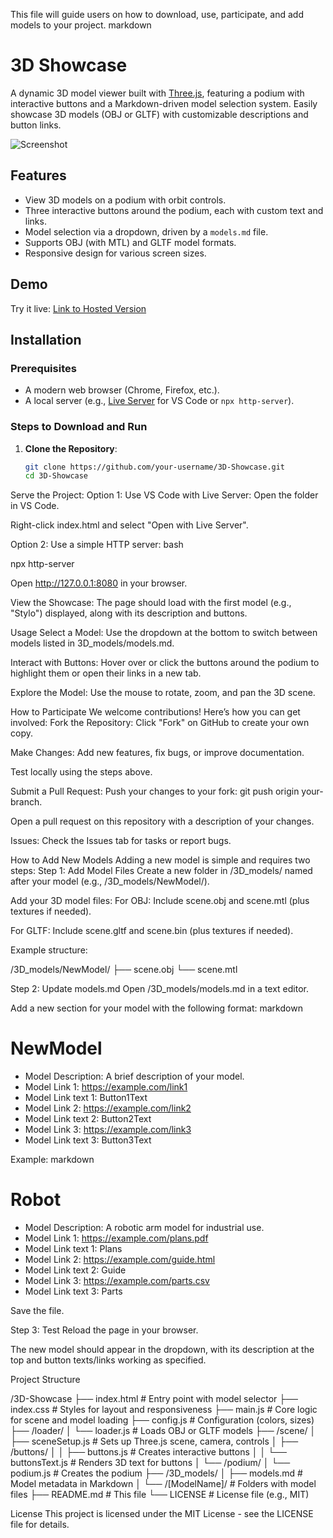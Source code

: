 This file will guide users on how to download, use, participate, and add models to your project.
markdown

# 3D Showcase

A dynamic 3D model viewer built with [Three.js](https://threejs.org/), featuring a podium with interactive buttons and a Markdown-driven model selection system. Easily showcase 3D models (OBJ or GLTF) with customizable descriptions and button links.

![Screenshot](https://via.placeholder.com/800x400.png?text=3D+Showcase+Screenshot) <!-- Replace with an actual screenshot URL -->

## Features
- View 3D models on a podium with orbit controls.
- Three interactive buttons around the podium, each with custom text and links.
- Model selection via a dropdown, driven by a `models.md` file.
- Supports OBJ (with MTL) and GLTF model formats.
- Responsive design for various screen sizes.

## Demo
Try it live: [Link to Hosted Version](#) <!-- Replace with your hosted URL, e.g., GitHub Pages -->

## Installation

### Prerequisites
- A modern web browser (Chrome, Firefox, etc.).
- A local server (e.g., [Live Server](https://marketplace.visualstudio.com/items?itemName=ritwickdey.LiveServer) for VS Code or `npx http-server`).

### Steps to Download and Run
1. **Clone the Repository**:
   ```bash
   git clone https://github.com/your-username/3D-Showcase.git
   cd 3D-Showcase

Serve the Project:
Option 1: Use VS Code with Live Server:
Open the folder in VS Code.

Right-click index.html and select "Open with Live Server".

Option 2: Use a simple HTTP server:
bash

npx http-server

Open http://127.0.0.1:8080 in your browser.

View the Showcase:
The page should load with the first model (e.g., "Stylo") displayed, along with its description and buttons.

Usage
Select a Model: Use the dropdown at the bottom to switch between models listed in 3D_models/models.md.

Interact with Buttons: Hover over or click the buttons around the podium to highlight them or open their links in a new tab.

Explore the Model: Use the mouse to rotate, zoom, and pan the 3D scene.

How to Participate
We welcome contributions! Here’s how you can get involved:
Fork the Repository:
Click "Fork" on GitHub to create your own copy.

Make Changes:
Add new features, fix bugs, or improve documentation.

Test locally using the steps above.

Submit a Pull Request:
Push your changes to your fork: git push origin your-branch.

Open a pull request on this repository with a description of your changes.

Issues:
Check the Issues tab for tasks or report bugs.

How to Add New Models
Adding a new model is simple and requires two steps:
Step 1: Add Model Files
Create a new folder in /3D_models/ named after your model (e.g., /3D_models/NewModel/).

Add your 3D model files:
For OBJ: Include scene.obj and scene.mtl (plus textures if needed).

For GLTF: Include scene.gltf and scene.bin (plus textures if needed).

Example structure:

/3D_models/NewModel/
├── scene.obj
└── scene.mtl

Step 2: Update models.md
Open /3D_models/models.md in a text editor.

Add a new section for your model with the following format:
markdown

# NewModel
- Model Description: A brief description of your model.
- Model Link 1: https://example.com/link1
- Model Link text 1: Button1Text
- Model Link 2: https://example.com/link2
- Model Link text 2: Button2Text
- Model Link 3: https://example.com/link3
- Model Link text 3: Button3Text

Example:
markdown

# Robot
- Model Description: A robotic arm model for industrial use.
- Model Link 1: https://example.com/plans.pdf
- Model Link text 1: Plans
- Model Link 2: https://example.com/guide.html
- Model Link text 2: Guide
- Model Link 3: https://example.com/parts.csv
- Model Link text 3: Parts

Save the file.

Step 3: Test
Reload the page in your browser.

The new model should appear in the dropdown, with its description at the top and button texts/links working as specified.

Project Structure

/3D-Showcase
├── index.html          # Entry point with model selector
├── index.css           # Styles for layout and responsiveness
├── main.js             # Core logic for scene and model loading
├── config.js           # Configuration (colors, sizes)
├── /loader/
│   └── loader.js       # Loads OBJ or GLTF models
├── /scene/
│   ├── sceneSetup.js   # Sets up Three.js scene, camera, controls
│   ├── /buttons/
│   │   ├── buttons.js  # Creates interactive buttons
│   │   └── buttonsText.js  # Renders 3D text for buttons
│   └── /podium/
│       └── podium.js   # Creates the podium
├── /3D_models/
│   ├── models.md       # Model metadata in Markdown
│   └── /[ModelName]/   # Folders with model files
├── README.md           # This file
└── LICENSE             # License file (e.g., MIT)

License
This project is licensed under the MIT License - see the LICENSE file for details.

